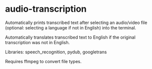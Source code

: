 # audio-transcription

Automatically prints transcribed text after selecting an audio/video file (optional: selecting a language if not in English) into the terminal.

Automatically translates transcribed text to English if the original transcription was not in English.

Libraries: speech_recognition, pydub, googletrans

Requires ffmpeg to convert file types.
